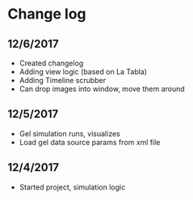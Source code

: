 # Change log

## 12/6/2017

- Created changelog
- Adding view logic (based on La Tabla)
- Adding Timeline scrubber
- Can drop images into window, move them around 

## 12/5/2017

- Gel simulation runs, visualizes
- Load gel data source params from xml file

## 12/4/2017

- Started project, simulation logic

